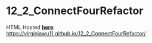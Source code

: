 # 12_2_ConnectFourRefactor


HTML Hosted [**here**](https://virginiawu11.github.io/12_2_ConnectFourRefactor/): https://virginiawu11.github.io/12_2_ConnectFourRefactor/
